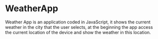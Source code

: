 # WeatherApp

Weather App is an application coded in JavaScript, it shows the current weather in the city that the user selects, at the beginning the app access the current location of the device and show the weather in this location.
